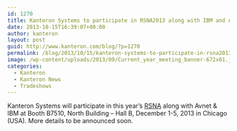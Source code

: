 ```yaml
---
id: 1270
title: Kanteron Systems to participate in RSNA2013 along with IBM and AVNET (Booth B7510)
date: 2013-10-15T16:39:07+00:00
author: kanteron
layout: post
guid: http://www.kanteron.com/blog/?p=1270
permalink: /blog/2013/10/15/kanteron-systems-to-participate-in-rsna2013-along-with-ibm/
image: /wp-content/uploads/2013/09/Current_year_meeting_banner-672x61.jpg
categories:
  - Kanteron
  - Kanteron News
  - Tradeshows
---
```

Kanteron Systems will participate in this year&#8217;s <a title="http://www.rsna.org/Annual_Meeting.aspx" href="http://www.rsna.org/Annual_Meeting.aspx" target="_blank">RSNA</a> along with Avnet & IBM at Booth B7510, North Building &#8211; Hall B, December 1-5, 2013 in Chicago (USA). More details to be announced soon.